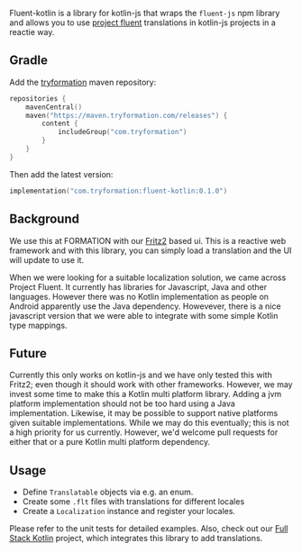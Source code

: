 Fluent-kotlin is a library for kotlin-js that wraps the `fluent-js` npm library and allows you to use [project fluent](https://projectfluent.org/) translations in kotlin-js projects in a reactie way.

## Gradle

Add the [tryformation](https://tryformation.com) maven repository:

```kotlin
repositories {
    mavenCentral()
    maven("https://maven.tryformation.com/releases") {
        content {
            includeGroup("com.tryformation")
        }
    }
}
```

Then add the latest version:

```kotlin
implementation("com.tryformation:fluent-kotlin:0.1.0")
```


## Background

We use this at FORMATION with our [Fritz2](https://www.fritz2.dev/) based ui. This is a reactive web framework and with this library, you can simply load a translation and the UI will update to use it.

When we were looking for a suitable localization solution, we came across Project Fluent. It currently has libraries for Javascript, Java and other languages. However there was no Kotlin implementation as people on Android apparently use the Java dependency. Howevever, there is a nice javascript version that we were able to integrate with some simple Kotlin type mappings.

## Future

Currently this only works on kotlin-js and we have only tested this with Fritz2; even though it should work with other frameworks. However, we may invest some time to make this a Kotlin multi platform library. Adding a jvm platform implementation should not be too hard using a Java implementation. Likewise, it may be possible to support native platforms given suitable implementations. While we may do this eventually; this is not a high priority for us currently. However, we'd welcome pull requests for either that or a pure Kotlin multi platform dependency.

## Usage

- Define `Translatable` objects via e.g. an enum.
- Create some `.flt` files with translations for different locales
- Create a `Localization` instance and register your locales.

Please refer to the unit tests for detailed examples. Also, check out our [Full Stack Kotlin](https://github.com/formation-res/kt-fullstack-demo) project, which integrates this library to add translations.
